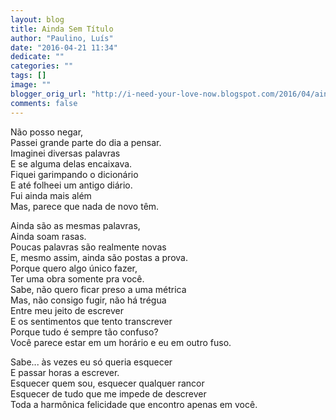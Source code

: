 ```yaml
---
layout: blog
title: Ainda Sem Título
author: "Paulino, Luís"
date: "2016-04-21 11:34"
dedicate: ""
categories: ""
tags: []
image: ""
blogger_orig_url: "http://i-need-your-love-now.blogspot.com/2016/04/ainda-sem-titulo.html"
comments: false
---
```


Não posso negar,\
Passei grande parte do dia a pensar.\
Imaginei diversas palavras\
E se alguma delas encaixava.\
Fiquei garimpando o dicionário\
E até folheei um antigo diário.\
Fui ainda mais além\
Mas, parece que nada de novo têm.

Ainda são as mesmas palavras,\
Ainda soam rasas.\
Poucas palavras são realmente novas\
E, mesmo assim, ainda são postas a prova.\
Porque quero algo único fazer,\
Ter uma obra somente pra você.\
Sabe, não quero ficar preso a uma métrica\
Mas, não consigo fugir, não há trégua\
Entre meu jeito de escrever\
E os sentimentos que tento transcrever\
Porque tudo é sempre tão confuso?\
Você parece estar em um horário e eu em outro fuso.

Sabe... às vezes eu só queria esquecer\
E passar horas a escrever.\
Esquecer quem sou, esquecer qualquer rancor\
Esquecer de tudo que me impede de descrever\
Toda a harmônica felicidade que encontro apenas em você.
